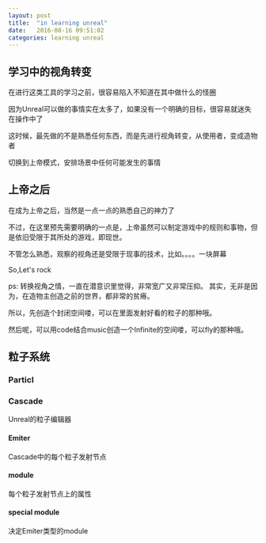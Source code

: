 ```yaml
---
layout: post
title:  "in learning unreal"
date:   2016-08-16 09:51:02
categories: learning unreal
---
```


## 学习中的视角转变

在进行这类工具的学习之前，很容易陷入不知道在其中做什么的怪圈

因为Unreal可以做的事情实在太多了，如果没有一个明确的目标，很容易就迷失在操作中了

这时候，最先做的不是熟悉任何东西，而是先进行视角转变，从使用者，变成造物者

切换到上帝模式，安排场景中任何可能发生的事情

## 上帝之后

在成为上帝之后，当然是一点一点的熟悉自己的神力了

不过，在这里预先需要明确的一点是，上帝虽然可以制定游戏中的规则和事物，但是依旧受限于其所处的游戏，即现世。

不管怎么熟悉，观察的视角还是受限于现事的技术，比如。。。。一块屏幕

So,Let's rock


ps: 转换视角之情，一直在潜意识里觉得，非常宽广又非常压抑。
其实，无非是因为，在造物主创造之前的世界，都非常的贫瘠。


所以，先创造个封闭空间喽，可以在里面发射好看的粒子的那种哦。

然后呢，可以用code结合music创造一个Infinite的空间喽，可以fly的那种哦。


## 粒子系统

### Particl

### Cascade
Unreal的粒子编辑器

#### Emiter
Cascade中的每个粒子发射节点

#### module
每个粒子发射节点上的属性

#### special module
决定Emiter类型的module
